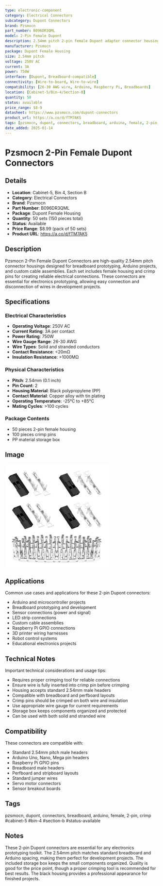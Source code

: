 ```yaml
---
type: electronic-component
category: Electrical Connectors
subcategory: Dupont Connectors
brand: Pzsmocn
part_number: B096DR3QML
model: 2-Pin Female Dupont
description: 2.54mm pitch 2-pin female Dupont adapter connector housing with crimp pins for breadboard and Arduino projects
manufacturer: Pzsmocn
package: Dupont Female Housing
size: 2.54mm pitch
voltage: 250V AC
current: 3A
power: 750W
interface: [Dupont, Breadboard-compatible]
connectivity: [Wire-to-board, Wire-to-wire]
compatibility: [26-30 AWG wire, Arduino, Raspberry Pi, Breadboards]
location: [Cabinet-5/Bin-4/Section-B]
quantity: 50
status: available
price_range: $8-9
datasheet: https://www.pzsmocn.com/dupont-connectors
product_url: https://a.co/d/fTM7AK5
tags: [pzsmocn, dupont, connectors, breadboard, arduino, female, 2-pin, crimp, cabinet-5, bin-4, section-b, status-available]
date_added: 2025-01-14
---
```


# Pzsmocn 2-Pin Female Dupont Connectors

## Details

- **Location**: Cabinet-5, Bin 4, Section B
- **Category**: Electrical Connectors
- **Brand**: Pzsmocn
- **Part Number**: B096DR3QML
- **Package**: Dupont Female Housing
- **Quantity**: 50 sets (150 pieces total)
- **Status**: Available
- **Price Range**: $8.99 (pack of 50 sets)
- **Product URL**: https://a.co/d/fTM7AK5

## Description

Pzsmocn 2-Pin Female Dupont Connectors are high-quality 2.54mm pitch connector housings designed for breadboard prototyping, Arduino projects, and custom cable assemblies. Each set includes female housing and crimp pins for creating reliable electrical connections. These connectors are essential for electronics prototyping, allowing easy connection and disconnection of wires in development projects.

## Specifications

### Electrical Characteristics

- **Operating Voltage**: 250V AC
- **Current Rating**: 3A per contact
- **Power Rating**: 750W
- **Wire Gauge Range**: 26-30 AWG
- **Wire Types**: Solid and stranded conductors
- **Contact Resistance**: <20mΩ
- **Insulation Resistance**: >1000MΩ

### Physical Characteristics

- **Pitch**: 2.54mm (0.1 inch)
- **Pin Count**: 2
- **Housing Material**: Black polypropylene (PP)
- **Contact Material**: Copper alloy with tin plating
- **Operating Temperature**: -25°C to +85°C
- **Mating Cycles**: >100 cycles

### Package Contents

- 50 pieces 2-pin female housing
- 100 pieces crimp pins
- PP material storage box

## Image

![Pzsmocn 2-Pin Female Dupont Connectors](../attachments/pzsmocn-2pin-dupont-connectors.jpg)

## Applications

Common use cases and applications for these 2-pin Dupont connectors:

- Arduino and microcontroller projects
- Breadboard prototyping and development
- Sensor connections (power and signal)
- LED strip connections
- Custom cable assemblies
- Raspberry Pi GPIO connections
- 3D printer wiring harnesses
- Robot control systems
- Educational electronics projects

## Technical Notes

Important technical considerations and usage tips:

- Requires proper crimping tool for reliable connections
- Ensure wire is fully inserted into crimp pin before crimping
- Housing accepts standard 2.54mm male headers
- Compatible with breadboard and perfboard layouts
- Crimp pins should be crimped on both wire and insulation
- Use appropriate wire gauge for current requirements
- Storage box keeps components organized and protected
- Can be used with both solid and stranded wire

## Compatibility

These connectors are compatible with:

- Standard 2.54mm pitch male headers
- Arduino Uno, Nano, Mega pin headers
- Raspberry Pi GPIO pins
- Breadboard male headers
- Perfboard and stripboard layouts
- Standard jumper wires
- Servo motor connectors
- Sensor breakout boards

## Tags

pzsmocn, dupont, connectors, breadboard, arduino, female, 2-pin, crimp #cabinet-5 #bin-4 #section-b #status-available

## Notes

These 2-pin Dupont connectors are essential for any electronics prototyping toolkit. The 2.54mm pitch matches standard breadboard and Arduino spacing, making them perfect for development projects. The included storage box keeps the small components organized. Quality is good for the price point, though a proper crimping tool is recommended for best results. The black housing provides a professional appearance for finished projects.
